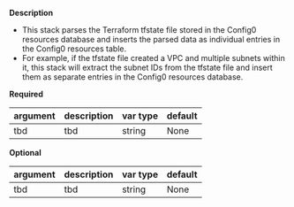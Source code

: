 **Description**

  - This stack parses the Terraform tfstate file stored in the Config0 resources database and inserts the parsed data as individual entries in the Config0 resources table.
  - For example, if the tfstate file created a VPC and multiple subnets within it, this stack will extract the subnet IDs from the tfstate file and insert them as separate entries in the Config0 resources database.

**Required**

| argument      | description                            | var type | default      |
| ------------- | -------------------------------------- | -------- | ------------ |
| tbd   | tbd                 | string   | None         |

**Optional**

| argument           | description                            | var type |  default      |
| ------------- | -------------------------------------- | -------- | ------------ |
| tbd   | tbd                 | string   | None         |
